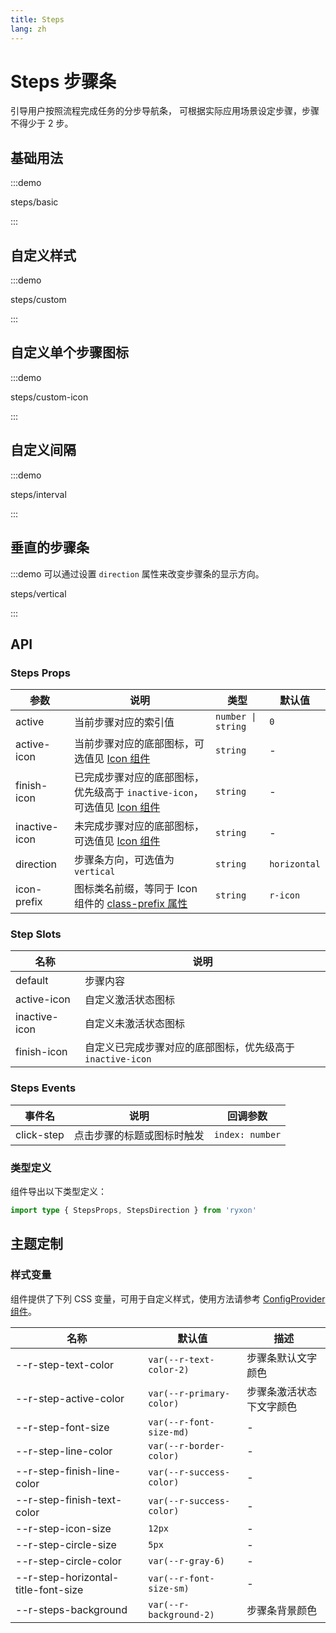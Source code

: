 ```yaml
---
title: Steps
lang: zh
---
```


# Steps 步骤条

引导用户按照流程完成任务的分步导航条， 可根据实际应用场景设定步骤，步骤不得少于 2 步。

## 基础用法

:::demo

steps/basic

:::

## 自定义样式

:::demo

steps/custom

:::

## 自定义单个步骤图标

:::demo

steps/custom-icon

:::

## 自定义间隔

:::demo

steps/interval

:::

## 垂直的步骤条

:::demo 可以通过设置 `direction` 属性来改变步骤条的显示方向。

steps/vertical

:::

## API

### Steps Props

| 参数 | 说明 | 类型 | 默认值 |
| --- | --- | --- | --- |
| active | 当前步骤对应的索引值 | `number \| string` | `0` |
| active-icon | 当前步骤对应的底部图标，可选值见 [Icon 组件](/zh/component/icon.html#api) | `string` | - |
| finish-icon | 已完成步骤对应的底部图标，优先级高于 `inactive-icon`，可选值见 [Icon 组件](/zh/component/icon.html#api) | `string` | - |
| inactive-icon | 未完成步骤对应的底部图标，可选值见 [Icon 组件](/zh/component/icon.html#api) | `string` | - |
| direction | 步骤条方向，可选值为 `vertical` | `string` | `horizontal` |
| icon-prefix | 图标类名前缀，等同于 Icon 组件的 [class-prefix 属性](/zh/component/icon.html#api) | `string` | `r-icon` |

### Step Slots

| 名称          | 说明                                                       |
| ------------- | ---------------------------------------------------------- |
| default       | 步骤内容                                                   |
| active-icon   | 自定义激活状态图标                                         |
| inactive-icon | 自定义未激活状态图标                                       |
| finish-icon   | 自定义已完成步骤对应的底部图标，优先级高于 `inactive-icon` |

### Steps Events

| 事件名     | 说明                       | 回调参数        |
| ---------- | -------------------------- | --------------- |
| click-step | 点击步骤的标题或图标时触发 | `index: number` |

### 类型定义

组件导出以下类型定义：

```ts
import type { StepsProps, StepsDirection } from 'ryxon'
```

## 主题定制

### 样式变量

组件提供了下列 CSS 变量，可用于自定义样式，使用方法请参考 [ConfigProvider 组件](#/zh-CN/config-provider)。

| 名称 | 默认值 | 描述 |
| --- | --- | --- |
| --r-step-text-color | `var(--r-text-color-2)` | 步骤条默认文字颜色 |
| --r-step-active-color | `var(--r-primary-color)` | 步骤条激活状态下文字颜色 |
| --r-step-font-size | `var(--r-font-size-md)` | - |
| --r-step-line-color | `var(--r-border-color)` | - |
| --r-step-finish-line-color | `var(--r-success-color)` | - |
| --r-step-finish-text-color | `var(--r-success-color)` | - |
| --r-step-icon-size | `12px` | - |
| --r-step-circle-size | `5px` | - |
| --r-step-circle-color | `var(--r-gray-6)` | - |
| --r-step-horizontal-title-font-size | `var(--r-font-size-sm)` | - |
| --r-steps-background | `var(--r-background-2)` | 步骤条背景颜色 |
